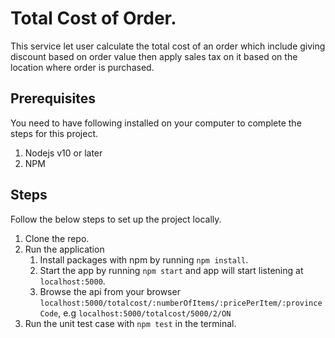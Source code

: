 # Total Cost of Order.

This service let user calculate the total cost of an order which include giving discount based on order value then apply sales tax on it based on the location where order is purchased.

## Prerequisites

You need to have following installed on your computer to complete the steps for this project.
  1. Nodejs v10 or later
  2. NPM

## Steps

Follow the below steps to set up the project locally.

1. Clone the repo.
2. Run the application
   1. Install packages with npm by running `npm install`.
   2. Start the app by running `npm start` and app will start listening at `localhost:5000`.
   3. Browse the api from your browser `localhost:5000/totalcost/:numberOfItems/:pricePerItem/:provinceCode`, e.g  `localhost:5000/totalcost/5000/2/ON`
3. Run the unit test case with `npm test` in the terminal.
